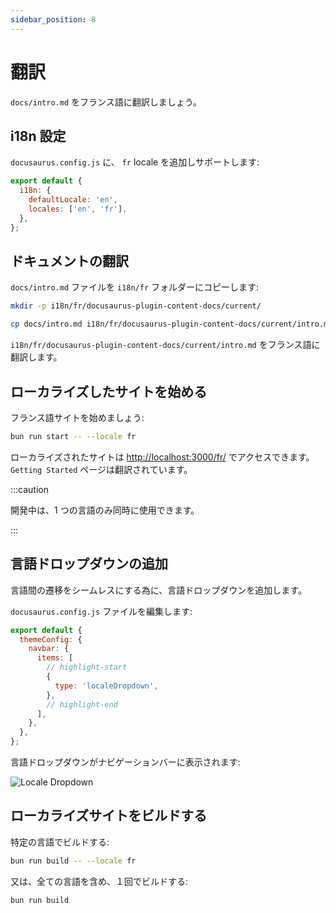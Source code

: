 ```yaml
---
sidebar_position: 8
---
```


# 翻訳

`docs/intro.md` をフランス語に翻訳しましょう。

## i18n 設定

`docusaurus.config.js` に、 `fr` locale を追加しサポートします:

```js title="docusaurus.config.js"
export default {
  i18n: {
    defaultLocale: 'en',
    locales: ['en', 'fr'],
  },
};
```

## ドキュメントの翻訳

`docs/intro.md` ファイルを `i18n/fr` フォルダーにコピーします:

```bash title="Terminal"
mkdir -p i18n/fr/docusaurus-plugin-content-docs/current/

cp docs/intro.md i18n/fr/docusaurus-plugin-content-docs/current/intro.md
```

`i18n/fr/docusaurus-plugin-content-docs/current/intro.md` をフランス語に翻訳します。

## ローカライズしたサイトを始める

フランス語サイトを始めましょう:

```bash title="Terminal"
bun run start -- --locale fr
```

ローカライズされたサイトは [http://localhost:3000/fr/](http://localhost:3000/fr/) でアクセスできます。`Getting Started` ページは翻訳されています。

:::caution

開発中は、1 つの言語のみ同時に使用できます。

:::

## 言語ドロップダウンの追加

言語間の遷移をシームレスにする為に、言語ドロップダウンを追加します。

`docusaurus.config.js` ファイルを編集します:

```js title="docusaurus.config.js"
export default {
  themeConfig: {
    navbar: {
      items: [
        // highlight-start
        {
          type: 'localeDropdown',
        },
        // highlight-end
      ],
    },
  },
};
```

言語ドロップダウンがナビゲーションバーに表示されます:

![Locale Dropdown](/img/localeDropdown.png)

## ローカライズサイトをビルドする

特定の言語でビルドする:

```bash title="Terminal"
bun run build -- --locale fr
```

又は、全ての言語を含め、１回でビルドする:

```bash title="Terminal"
bun run build
```
